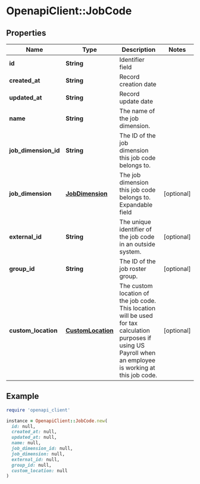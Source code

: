 # OpenapiClient::JobCode

## Properties

| Name | Type | Description | Notes |
| ---- | ---- | ----------- | ----- |
| **id** | **String** | Identifier field |  |
| **created_at** | **String** | Record creation date |  |
| **updated_at** | **String** | Record update date |  |
| **name** | **String** | The name of the job dimension. |  |
| **job_dimension_id** | **String** | The ID of the job dimension this job code belongs to. |  |
| **job_dimension** | [**JobDimension**](JobDimension.md) | The job dimension this job code belongs to.  Expandable field | [optional] |
| **external_id** | **String** | The unique identifier of the job code in an outside system. | [optional] |
| **group_id** | **String** | The ID of the job roster group. | [optional] |
| **custom_location** | [**CustomLocation**](CustomLocation.md) | The custom location of the job code. This location will be used for tax calculation purposes if using US Payroll when an employee is working at this job code. | [optional] |

## Example

```ruby
require 'openapi_client'

instance = OpenapiClient::JobCode.new(
  id: null,
  created_at: null,
  updated_at: null,
  name: null,
  job_dimension_id: null,
  job_dimension: null,
  external_id: null,
  group_id: null,
  custom_location: null
)
```

